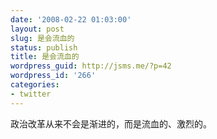 ```yaml
---
date: '2008-02-22 01:03:00'
layout: post
slug: 是会流血的
status: publish
title: 是会流血的
wordpress_guid: http://jsms.me/?p=42
wordpress_id: '266'
categories:
- twitter
---
```


政治改革从来不会是渐进的，而是流血的、激烈的。  

